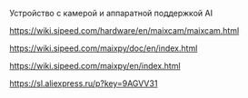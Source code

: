 Устройство с камерой и аппаратной поддержкой AI

https://wiki.sipeed.com/hardware/en/maixcam/maixcam.html

https://wiki.sipeed.com/maixpy/doc/en/index.html

https://wiki.sipeed.com/maixpy/en/index.html

https://sl.aliexpress.ru/p?key=9AGVV31